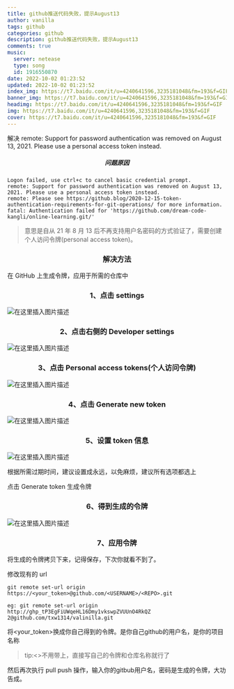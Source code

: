 ```yaml
---
title: github推送代码失败，提示August13
author: vanilla
tags: github
categories: github
description: github推送代码失败，提示August13
comments: true
music:
  server: netease
  type: song
  id: 1916550870
date: 2022-10-02 01:23:52
updated: 2022-10-02 01:23:52
index_img: https://t7.baidu.com/it/u=4240641596,3235181048&fm=193&f=GIF
banner_img: https://t7.baidu.com/it/u=4240641596,3235181048&fm=193&f=GIF
headimg: https://t7.baidu.com/it/u=4240641596,3235181048&fm=193&f=GIF
img: https://t7.baidu.com/it/u=4240641596,3235181048&fm=193&f=GIF
cover: https://t7.baidu.com/it/u=4240641596,3235181048&fm=193&f=GIF
---
```

解决 remote: Support for password authentication was removed on August 13, 2021. Please use a personal access token instead.

##### 问题原因

```
Logon failed, use ctrl+c to cancel basic credential prompt.
remote: Support for password authentication was removed on August 13, 2021. Please use a personal access token instead.
remote: Please see https://github.blog/2020-12-15-token-authentication-requirements-for-git-operations/ for more information.
fatal: Authentication failed for 'https://github.com/dream-code-kangli/online-learning.git/'

```

> 意思是自从 21 年 8 月 13 后不再支持用户名密码的方式验证了，需要创建个人访问令牌(personal access token)。

### 解决方法

在 GitHub 上生成令牌，应用于所需的仓库中

### 1、点击 settings

![在这里插入图片描述](https://img-blog.csdnimg.cn/bfa6e2fca5f2405aacfeb5e35e08faae.png#pic_center)

### 2、点击右侧的 Developer settings

![在这里插入图片描述](https://img-blog.csdnimg.cn/6302aea973bd4c75bceac6af73865020.png#pic_center)

### 3、点击 Personal access tokens(个人访问令牌)

![在这里插入图片描述](https://img-blog.csdnimg.cn/d99833c67b1f4c6f87c3b7d58586cdc6.png#pic_center)

### 4、点击 Generate new token

![在这里插入图片描述](https://img-blog.csdnimg.cn/6dbaf67511904ffe8a8375299ae338ed.png#pic_center)

### 5、设置 token 信息

![在这里插入图片描述](https://img-blog.csdnimg.cn/31bfbbbf974542b0bef14f272783e499.png#pic_center)


根据所需过期时间，建议设置成永远，以免麻烦，建议所有选项都选上

点击 Generate token 生成令牌

### 6、得到生成的令牌

![在这里插入图片描述](https://img-blog.csdnimg.cn/3e42a4e2f4cf4e08bc7716606e05f319.png#pic_center)

### 7、应用令牌
将生成的令牌拷贝下来，记得保存，下次你就看不到了。

修改现有的 url

```
git remote set-url origin  https://<your_token>@github.com/<USERNAME>/<REPO>.git

eg: git remote set-url origin http://ghp_tP3EgFiUWqeHL16Dmy1vkswpZVUUnO4RkQZ 2@github.com/txw1314/valinilla.git
```

将<your_token>换成你自己得到的令牌。<USERNAME>是你自己github的用户名，<REPO>是你的项目名称

> tip:<>不用带上，直接写自己的令牌和仓库名称就行了

然后再次执行 pull push 操作，输入你的gitbub用户名，密码是生成的令牌，大功告成。

<style>
h1,h2,h3,h4,h5,h6{
	text-align:center;
    list-style: none;
}
</style>
